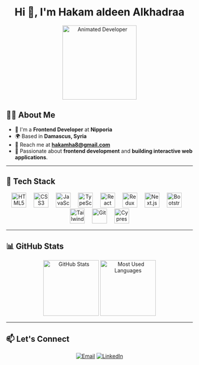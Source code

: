 <h1 align="center">Hi 👋, I'm Hakam aldeen Alkhadraa</h1>

<p align="center">
  <img src="https://media.giphy.com/media/h408T6Y5GfmXBKW62l/giphy.gif?cid=ecf05e47imp7gsd147axkbuji9rp7enb8eta5vjwp1kxzsdm&ep=v1_gifs_search&rid=giphy.gif&ct=g" height="200" alt="Animated Developer" />
</p>

## 👨‍💻 About Me

- 💼 I'm a **Frontend Developer** at **Nipporia**
- 🌍 Based in **Damascus, Syria**
- 📩 Reach me at **[hakamha8@gmail.com](mailto:hakamha8@gmail.com)**
- 🚀 Passionate about **frontend development** and **building interactive web applications**.

---

## 🚀 Tech Stack

<div align="center">
  <img src="https://cdn.jsdelivr.net/gh/devicons/devicon/icons/html5/html5-original.svg" height="40" alt="HTML5" />
  <img width="12" />
  <img src="https://cdn.jsdelivr.net/gh/devicons/devicon/icons/css3/css3-original.svg" height="40" alt="CSS3" />
  <img width="12" />
  <img src="https://cdn.jsdelivr.net/gh/devicons/devicon/icons/javascript/javascript-original.svg" height="40" alt="JavaScript" />
  <img width="12" />
  <img src="https://cdn.jsdelivr.net/gh/devicons/devicon/icons/typescript/typescript-original.svg" height="40" alt="TypeScript" />
  <img width="12" />
  <img src="https://cdn.jsdelivr.net/gh/devicons/devicon/icons/react/react-original.svg" height="40" alt="React" />
  <img width="12" />
  <img src="https://img.icons8.com/color/48/redux.png" height="40" alt="Redux" />
  <img width="12" />
  <img src="https://cdn.jsdelivr.net/gh/devicons/devicon/icons/nextjs/nextjs-original.svg" height="40" alt="Next.js" />
  <img width="12" />
  <img src="https://cdn.jsdelivr.net/gh/devicons/devicon/icons/bootstrap/bootstrap-original.svg" height="40" alt="Bootstrap" />
  <img width="12" />
  <img src="https://v3.tailwindcss.com/_next/static/media/tailwindcss-mark.3c5441fc7a190fb1800d4a5c7f07ba4b1345a9c8.svg" height="40" alt="Tailwind CSS" />
  <img width="12" />
  <img src="https://cdn.jsdelivr.net/gh/devicons/devicon/icons/git/git-original.svg" height="40" alt="Git" />
  <img width="12" />
  <img src="https://www.cypress.io/favicon.svg" height="40" alt="Cypress" />
</div>

---

## 📊 GitHub Stats

<div align="center">
  <img src="https://github-readme-stats.vercel.app/api?username=Hakam-aldeen-Kh&show_icons=true&count_private=true&theme=react&hide_border=false" height="150" alt="GitHub Stats" />

  <img src="https://github-readme-stats.vercel.app/api/top-langs?username=Hakam-aldeen-Kh&layout=compact&theme=react&hide_border=false" height="150" alt="Most Used Languages" />
</div>

---

## 📫 Let's Connect

<p align="center">
  <a href="mailto:hakamha8@gmail.com"><img src="https://img.shields.io/badge/Email-D14836?style=for-the-badge&logo=gmail&logoColor=white" alt="Email" /></a>
  <a href="https://www.linkedin.com/in/hakam-aldeen-kh/" target="_blank">
    <img src="https://img.shields.io/badge/LinkedIn-0077B5?style=for-the-badge&logo=linkedin&logoColor=white" alt="LinkedIn" />
  </a>
</p>

